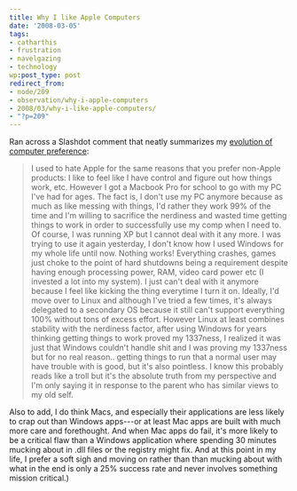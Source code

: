 ```yaml
---
title: Why I like Apple Computers
date: '2008-03-05'
tags:
- catharthis
- frustration
- navelgazing
- technology
wp:post_type: post
redirect_from:
- node/209
- observation/why-i-apple-computers
- 2008/03/why-i-like-apple-computers/
- "?p=209"
---
```


Ran across a Slashdot comment that neatly summarizes my [evolution of computer preference](http://apple.slashdot.org/comments.pl?sid=473622&cid=22623782):

>

> I used to hate Apple for the same reasons that you prefer non-Apple products: I like to feel like I have control and figure out how things work, etc. However I got a Macbook Pro for school to go with my PC I've had for ages. The fact is, I don't use my PC anymore because as much as like messing with things, I'd rather they work 99% of the time and I'm willing to sacrifice the nerdiness and wasted time getting things to work in order to successfully use my comp when I need to. Of course, I was running XP but I cannot deal with it any more. I was trying to use it again yesterday, I don't know how I used Windows for my whole life until now. Nothing works! Everything crashes, games just choke to the point of hard shutdowns being a requirement despite having enough processing power, RAM, video card power etc (I invested a lot into my system). I just can't deal with it anymore because I feel like kicking the thing everytime I turn it on. Ideally, I'd move over to Linux and although I've tried a few times, it's always delegated to a secondary OS because it still can't support everything 100% without tons of excess effort. However Linux at least combines stability with the nerdiness factor, after using Windows for years thinking getting things to work proved my 1337ness, I realized it was just that Windows couldn't handle shit and I was proving my 1337ness but for no real reason.. getting things to run that a normal user may have trouble with is good, but it's also pointless. I know this probably reads like a troll but it's the absolute truth from my perspective and I'm only saying it in response to the parent who has similar views to my old self.

Also to add, I do think Macs, and especially their applications are less likely to crap out than Windows apps---or at least Mac apps are built with much more care and forethought. And when Mac apps do fail, it's more likely to be a critical flaw than a Windows application where spending 30 minutes mucking about in .dll files or the registry might fix. And at this point in my life, I prefer a soft sigh and moving on rather than than mucking about with what in the end is only a 25% success rate and never involves something mission critical.)
